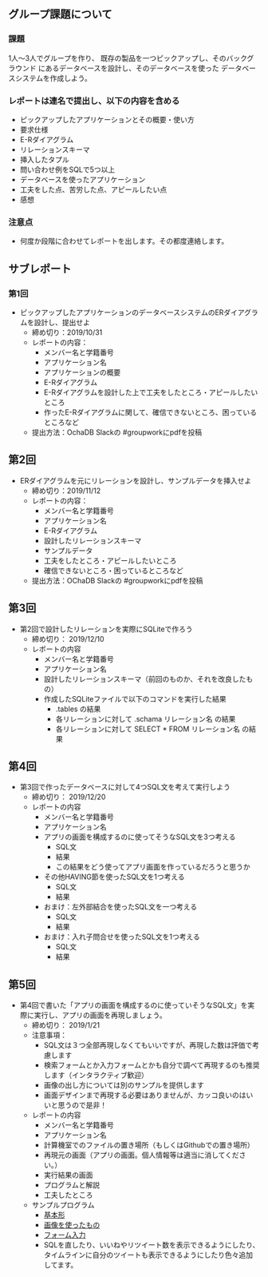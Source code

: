 ## グループ課題について

### 課題
1人〜3人でグループを作り、
既存の製品を一つピックアップし、そのバックグラウンド
にあるデータベースを設計し、そのデータベースを使った
データベースシステムを作成しよう。

### レポートは連名で提出し、以下の内容を含める
* ピックアップしたアプリケーションとその概要・使い方
* 要求仕様
* E-Rダイアグラム
* リレーションスキーマ
* 挿入したタプル
* 問い合わせ例をSQLで5つ以上
* データベースを使ったアプリケーション
* 工夫をした点、苦労した点、アピールしたい点
* 感想

### 注意点
* 何度か段階に合わせてレポートを出します。その都度連絡します。

## サブレポート

### 第1回
* ピックアップしたアプリケーションのデータベースシステムのERダイアグラムを設計し、提出せよ
  * 締め切り：2019/10/31
  * レポートの内容：
    * メンバー名と学籍番号
    * アプリケーション名
    * アプリケーションの概要
    * E-Rダイアグラム
    * E-Rダイアグラムを設計した上で工夫をしたところ・アピールしたいところ
    * 作ったE-Rダイアグラムに関して、確信できないところ、困っているところなど
  * 提出方法：OchaDB Slackの #groupworkにpdfを投稿



## 第2回

* ERダイアグラムを元にリレーションを設計し、サンプルデータを挿入せよ
  * 締め切り：2019/11/12
  * レポートの内容：
    * メンバー名と学籍番号
    * アプリケーション名
    * E-Rダイアグラム
    * 設計したリレーションスキーマ
    * サンプルデータ
    * 工夫をしたところ・アピールしたいところ
    * 確信できないところ・困っているところなど
  * 提出方法：OChaDB Slackの #groupworkにpdfを投稿

## 第3回
 * 第2回で設計したリレーションを実際にSQLiteで作ろう
   * 締め切り： 2019/12/10
   * レポートの内容
     * メンバー名と学籍番号
     * アプリケーション名
     * 設計したリレーションスキーマ（前回のものか、それを改良したもの）
     * 作成したSQLiteファイルで以下のコマンドを実行した結果
       * .tables の結果
       * 各リレーションに対して .schama リレーション名 の結果
       * 各リレーションに対して SELECT * FROM リレーション名 の結果

## 第4回
 * 第3回で作ったデータベースに対して4つSQL文を考えて実行しよう
   * 締め切り： 2019/12/20
   * レポートの内容
     * メンバー名と学籍番号
     * アプリケーション名
     * アプリの画面を構成するのに使ってそうなSQL文を3つ考える
        * SQL文
        * 結果
        * この結果をどう使ってアプリ画面を作っているだろうと思うか
     * その他HAVING節を使ったSQL文を1つ考える
       * SQL文
       * 結果
     * おまけ：左外部結合を使ったSQL文を一つ考える
       * SQL文
       * 結果
     * おまけ：入れ子問合せを使ったSQL文を1つ考える
       * SQL文
       * 結果    

## 第5回
 * 第4回で書いた「アプリの画面を構成するのに使っていそうなSQL文」を実際に実行し、アプリの画面を再現しましょう。
    * 締め切り： 2019/1/21
    * 注意事項：
      * SQL文は３つ全部再現しなくてもいいですが、再現した数は評価で考慮します
      * 検索フォームとか入力フォームとかも自分で調べて再現するのも推奨します（インタラクティブ歓迎）
      * 画像の出し方については別のサンプルを提供します
      * 画面デザインまで再現する必要はありませんが、カッコ良いのはいいと思うので是非！
    * レポートの内容
      * メンバー名と学籍番号
      * アプリケーション名
      * 計算機室でのファイルの置き場所（もしくはGithubでの置き場所）
      * 再現元の画面（アプリの画面。個人情報等は適当に消してください。）
      * 実行結果の画面
      * プログラムと解説
      * 工夫したところ
    * サンプルプログラム
      * [基本形](https://github.com/OchaDB2019/sample1)
      * [画像を使ったもの](https://github.com/OchaDB2019/sample2)
      * [フォーム入力](https://github.com/OchaDB2019/sample3)
       * SQLを直したり、いいねやリツイート数を表示できるようにしたり、タイムラインに自分のツイートも表示できるようにしたり色々追加してます。

